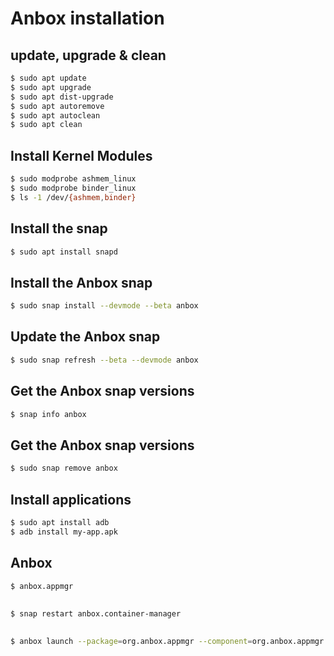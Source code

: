 # Anbox installation

## update, upgrade & clean

```bash
$ sudo apt update
$ sudo apt upgrade
$ sudo apt dist-upgrade
$ sudo apt autoremove
$ sudo apt autoclean
$ sudo apt clean
```

## Install Kernel Modules

```bash
$ sudo modprobe ashmem_linux
$ sudo modprobe binder_linux
$ ls -1 /dev/{ashmem,binder}
```

## Install the snap

```bash
$ sudo apt install snapd
```

## Install the Anbox snap

```bash
$ sudo snap install --devmode --beta anbox
```

## Update the Anbox snap

```bash
$ sudo snap refresh --beta --devmode anbox
```

## Get the Anbox snap versions

```bash
$ snap info anbox
```

## Get the Anbox snap versions

```bash
$ sudo snap remove anbox
```

## Install applications

```bash
$ sudo apt install adb
$ adb install my-app.apk
```

## Anbox

```bash
$ anbox.appmgr
```

##

```bash
$ snap restart anbox.container-manager
```

##

```bash
$ anbox launch --package=org.anbox.appmgr --component=org.anbox.appmgr.AppViewActivity
```
